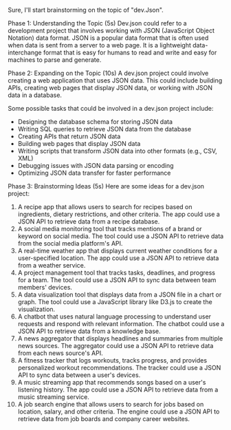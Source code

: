 Sure, I'll start brainstorming on the topic of "dev.Json".

Phase 1: Understanding the Topic (5s)
Dev.json could refer to a development project that involves working with JSON (JavaScript Object Notation) data format. JSON is a popular data format that is often used when data is sent from a server to a web page. It is a lightweight data-interchange format that is easy for humans to read and write and easy for machines to parse and generate.

Phase 2: Expanding on the Topic (10s)
A dev.json project could involve creating a web application that uses JSON data. This could include building APIs, creating web pages that display JSON data, or working with JSON data in a database.

Some possible tasks that could be involved in a dev.json project include:

* Designing the database schema for storing JSON data
* Writing SQL queries to retrieve JSON data from the database
* Creating APIs that return JSON data
* Building web pages that display JSON data
* Writing scripts that transform JSON data into other formats (e.g., CSV, XML)
* Debugging issues with JSON data parsing or encoding
* Optimizing JSON data transfer for faster performance

Phase 3: Brainstorming Ideas (5s)
Here are some ideas for a dev.json project:

1. A recipe app that allows users to search for recipes based on ingredients, dietary restrictions, and other criteria. The app could use a JSON API to retrieve data from a recipe database.
2. A social media monitoring tool that tracks mentions of a brand or keyword on social media. The tool could use a JSON API to retrieve data from the social media platform's API.
3. A real-time weather app that displays current weather conditions for a user-specified location. The app could use a JSON API to retrieve data from a weather service.
4. A project management tool that tracks tasks, deadlines, and progress for a team. The tool could use a JSON API to sync data between team members' devices.
5. A data visualization tool that displays data from a JSON file in a chart or graph. The tool could use a JavaScript library like D3.js to create the visualization.
6. A chatbot that uses natural language processing to understand user requests and respond with relevant information. The chatbot could use a JSON API to retrieve data from a knowledge base.
7. A news aggregator that displays headlines and summaries from multiple news sources. The aggregator could use a JSON API to retrieve data from each news source's API.
8. A fitness tracker that logs workouts, tracks progress, and provides personalized workout recommendations. The tracker could use a JSON API to sync data between a user's devices.
9. A music streaming app that recommends songs based on a user's listening history. The app could use a JSON API to retrieve data from a music streaming service.
10. A job search engine that allows users to search for jobs based on location, salary, and other criteria. The engine could use a JSON API to retrieve data from job boards and company career websites.